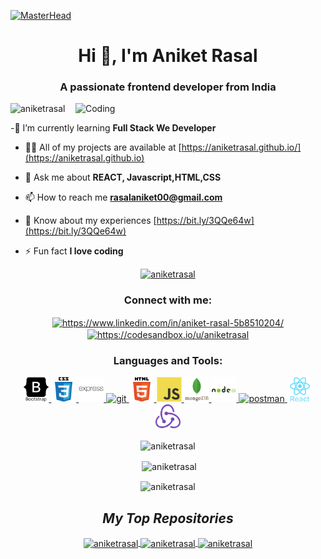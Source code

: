 [![MasterHead](https://www.digitaladlectio.com/wp-content/uploads/2020/04/New-PNC-Animated-Banners.gif)](https://aniketrasal.github.io)


<h1 align="center">Hi 👋, I'm Aniket Rasal</h1>
<h3 align="center">A passionate frontend developer from India</h3>
<img align="right" alt="Coding" width="400" src="https://cdn.dribbble.com/users/1162077/screenshots/3848914/programmer.gif">

<p align="left"> <img src="https://komarev.com/ghpvc/?username=aniketrasal&label=Profile%20views&color=0e75b6&style=flat&theme=dark" alt="aniketrasal" /> </p>

-🌱 I’m currently learning **Full Stack We Developer**

- 👨‍💻 All of my projects are available at [https://aniketrasal.github.io/](https://aniketrasal.github.io)

- 💬 Ask me about **REACT, Javascript,HTML,CSS**

- 📫 How to reach me **rasalaniket00@gmail.com**

- 📄 Know about my experiences [https://bit.ly/3QQe64w](https://bit.ly/3QQe64w)

- ⚡ Fun fact **I love coding**

<p align="center" background-color="black";> <a href="https://github.com/ryo-ma/github-profile-trophy"><img src="https://github-profile-trophy.vercel.app/?username=aniketrasal&theme=dark" alt="aniketrasal" /></a> </p>




<h3 align="center">Connect with me:</h3>
<p align="center">
<a href="https://linkedin.com/in/aniket-rasal-5b8510204/" target="blank"><img align="center" src="https://raw.githubusercontent.com/rahuldkjain/github-profile-readme-generator/master/src/images/icons/Social/linked-in-alt.svg" alt="https://www.linkedin.com/in/aniket-rasal-5b8510204/" height="30" width="40" /></a>
<a href="https://codesandbox.com/https://codesandbox.io/u/aniketrasal" target="blank"><img align="center" src="https://raw.githubusercontent.com/rahuldkjain/github-profile-readme-generator/master/src/images/icons/Social/codesandbox.svg" alt="https://codesandbox.io/u/aniketrasal" height="30" width="40" /></a>
</p>

<h3 align="center">Languages and Tools:</h3>
<p align="center"> <a href="https://getbootstrap.com" target="_blank" rel="noreferrer"> <img src="https://raw.githubusercontent.com/devicons/devicon/master/icons/bootstrap/bootstrap-plain-wordmark.svg" alt="bootstrap" width="40" height="40"/> </a> <a href="https://www.w3schools.com/css/" target="_blank" rel="noreferrer"> <img src="https://raw.githubusercontent.com/devicons/devicon/master/icons/css3/css3-original-wordmark.svg" alt="css3" width="40" height="40"/> </a> <a href="https://expressjs.com" target="_blank" rel="noreferrer"> <img src="https://raw.githubusercontent.com/devicons/devicon/master/icons/express/express-original-wordmark.svg" alt="express" width="40" height="40"/> </a> <a href="https://git-scm.com/" target="_blank" rel="noreferrer"> <img src="https://www.vectorlogo.zone/logos/git-scm/git-scm-icon.svg" alt="git"&theme="dark" width="40" height="40"/> </a> <a href="https://www.w3.org/html/" target="_blank" rel="noreferrer"> <img src="https://raw.githubusercontent.com/devicons/devicon/master/icons/html5/html5-original-wordmark.svg" alt="html5" width="40" height="40"/> </a> <a href="https://developer.mozilla.org/en-US/docs/Web/JavaScript" target="_blank" rel="noreferrer"> <img src="https://raw.githubusercontent.com/devicons/devicon/master/icons/javascript/javascript-original.svg" alt="javascript" width="40" height="40"/> </a> <a href="https://www.mongodb.com/" target="_blank" rel="noreferrer"> <img src="https://raw.githubusercontent.com/devicons/devicon/master/icons/mongodb/mongodb-original-wordmark.svg" alt="mongodb" width="40" height="40"/> </a> <a href="https://nodejs.org" target="_blank" rel="noreferrer"> <img src="https://raw.githubusercontent.com/devicons/devicon/master/icons/nodejs/nodejs-original-wordmark.svg" alt="nodejs" width="40" height="40"/> </a> <a href="https://postman.com" target="_blank" rel="noreferrer"> <img src="https://www.vectorlogo.zone/logos/getpostman/getpostman-icon.svg" alt="postman" width="40" height="40"/> </a> <a href="https://reactjs.org/" target="_blank" rel="noreferrer"> <img src="https://raw.githubusercontent.com/devicons/devicon/master/icons/react/react-original-wordmark.svg" alt="react" width="40" height="40"/> </a> <a href="https://redux.js.org" target="_blank" rel="noreferrer"> <img src="https://raw.githubusercontent.com/devicons/devicon/master/icons/redux/redux-original.svg" alt="redux" width="40" height="40"/> </a> </p>

<p  align="center"><img align="center" src="https://github-readme-stats.vercel.app/api/top-langs?username=aniketrasal&show_icons=true&locale=en&layout=compact&theme=dark" alt="aniketrasal" /></p>

<p  align="center">&nbsp;<img align="center" src="https://github-readme-stats.vercel.app/api?username=aniketrasal&show_icons=true&locale=en&theme=dark"alt="aniketrasal" /></p>

<p  align="center"><img align="center" src="https://github-readme-streak-stats.herokuapp.com/?user=aniketrasal&theme=dark" alt="aniketrasal" /></p>


<!-------Main Repository Section------------->

<h2  align="center"><i>My Top Repositories</i></h2>
<p  align="center" >
  <a href="https://github.com/Sab01123/mucho-angle-7709">
        <img align="center" src="https://github-readme-stats.vercel.app/api/pin/?username=Sab01123&repo=mucho-angle-7709&locale=en&border_radius=0&theme=dark"             alt="aniketrasal" />
    </a> 
   <a href="https://github.com/kriti4666/ZEE-5-Project">
        <img align="center" src="https://github-readme-stats.vercel.app/api/pin/?username=kriti4666&repo=ZEE-5-Project&locale=en&border_radius=0&theme=dark"             alt="aniketrasal" />
    </a>
   <a href="https://github.com/HARSHAL-AP/project1-Gearbest">
        <img align="center" src="https://github-readme-stats.vercel.app/api/pin/?username=HARSHAL-AP&repo=project1-Gearbest&locale=en&border_radius=0&theme=dark"             alt="aniketrasal" />
    </a> 
</p>


<!-------Main Repository Section End------------->

